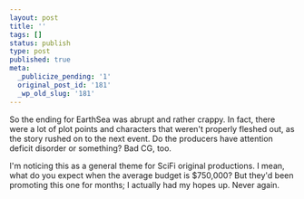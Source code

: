 ```yaml
---
layout: post
title: ''
tags: []
status: publish
type: post
published: true
meta:
  _publicize_pending: '1'
  original_post_id: '181'
  _wp_old_slug: '181'
---
```

So the ending for EarthSea was abrupt and rather crappy.  In fact, there were a lot of plot points and characters that weren't properly fleshed out, as the story rushed on to the next event.  Do the producers have attention deficit disorder or something?  Bad CG, too.

I'm noticing this as a general theme for SciFi original productions.  I mean, what do you expect when the average budget is $750,000?  But they'd been promoting this one for months; I actually had my hopes up.  Never again.

